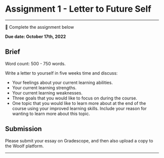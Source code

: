 # Assignment 1 - Letter to Future Self
---

<aside>

📝 Complete the assignment below

</aside>

**Due date: October 17th, 2022**

## Brief

Word count: 500 - 750 words.

Write a letter to yourself in five weeks time and discuss:
- Your feelings about your current learning abilities.
- Your current learning strengths. 
- Your current learning weaknesses.
- Three goals that you would like to focus on during the course.
- One topic that you would like to learn more about at the end of the course using your improved learning skills. Include your reason for wanting to learn more about this topic.


## Submission

Please submit your essay on Gradescope, and then also upload a copy to the Woolf platform.

---

